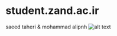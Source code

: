 # student.zand.ac.ir
saeed taheri &
mohammad alipnh
![alt text](https://uupload.ir/files/4prz_222222.png)

